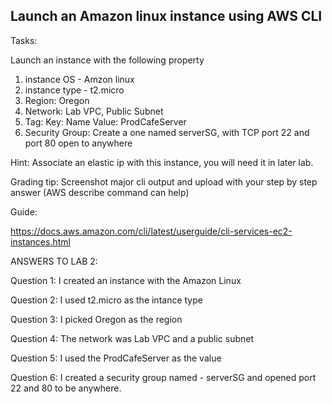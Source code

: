 ## Launch an Amazon linux instance using AWS CLI

Tasks:

Launch an instance with the following property 
1. instance OS   - Amzon linux
2. instance type - t2.micro
3. Region: Oregon
4. Network: Lab VPC, Public Subnet
5. Tag:  Key: Name     Value: ProdCafeServer
6. Security Group:  Create a  one named serverSG, with TCP port 22 and port 80 open to anywhere



Hint: Associate an elastic ip with this instance, you will need it in later lab.


Grading tip:  Screenshot major cli output and upload with your step by step answer (AWS describe command can help)


Guide:

https://docs.aws.amazon.com/cli/latest/userguide/cli-services-ec2-instances.html



ANSWERS TO LAB 2:

Question 1: I created an instance with the Amazon Linux

Question 2: I used t2.micro as the intance type

Question 3: I picked Oregon as the region

Question 4: The network was Lab VPC and a public subnet

Question 5: I used the ProdCafeServer as the value

Question 6: I created a security group named - serverSG and opened port 22 and 80 to be anywhere.
